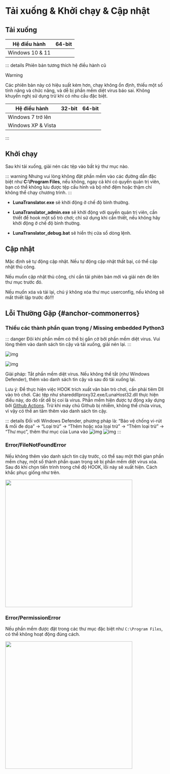 # Tải xuống & Khởi chạy & Cập nhật

## Tải xuống

| Hệ điều hành | 64-bit |
| - | - |
| Windows 10 & 11 | <downloadbtn href="https://lunatranslator.org/Resource/DownloadLuna/x64_win10?doc=1"/> |

::: details Phiên bản tương thích hệ điều hành cũ  

>[!WARNING]  
Các phiên bản này có hiệu suất kém hơn, chạy không ổn định, thiếu một số tính năng và chức năng, và dễ bị phần mềm diệt virus báo sai. Không khuyến nghị sử dụng trừ khi có nhu cầu đặc biệt.

| Hệ điều hành | 32-bit | 64-bit |
| - | - | - |
| Windows 7 trở lên | <downloadbtn href="https://lunatranslator.org/Resource/DownloadLuna/x86_win7?doc=1"/> | <downloadbtn href="https://lunatranslator.org/Resource/DownloadLuna/x64_win7?doc=1"/> |
| Windows XP & Vista | <downloadbtn href="https://lunatranslator.org/Resource/DownloadLuna/x86_winxp?doc=1"/> | |

:::

## Khởi chạy

Sau khi tải xuống, giải nén các tệp vào bất kỳ thư mục nào.

::: warning
Nhưng vui lòng không đặt phần mềm vào các đường dẫn đặc biệt như **C:\Program Files**, nếu không, ngay cả khi có quyền quản trị viên, bạn có thể không lưu được tệp cấu hình và bộ nhớ đệm hoặc thậm chí không thể chạy chương trình.
:::

- **LunaTranslator.exe** sẽ khởi động ở chế độ bình thường.

- **LunaTranslator_admin.exe** sẽ khởi động với quyền quản trị viên, cần thiết để hook một số trò chơi; chỉ sử dụng khi cần thiết, nếu không hãy khởi động ở chế độ bình thường.

- **LunaTranslator_debug.bat** sẽ hiển thị cửa sổ dòng lệnh.

## Cập nhật

Mặc định sẽ tự động cập nhật. Nếu tự động cập nhật thất bại, có thể cập nhật thủ công.

Nếu muốn cập nhật thủ công, chỉ cần tải phiên bản mới và giải nén đè lên thư mục trước đó.

Nếu muốn xóa và tải lại, chú ý không xóa thư mục userconfig, nếu không sẽ mất thiết lập trước đó!!!


## Lỗi Thường Gặp {#anchor-commonerros}

### Thiếu các thành phần quan trọng / Missing embedded Python3

::: danger
Đôi khi phần mềm có thể bị gắn cờ bởi phần mềm diệt virus. Vui lòng thêm vào danh sách tin cậy và tải xuống, giải nén lại.
:::

![img](https://image.lunatranslator.org/zh/cantstart/2.jpg) 

![img](https://image.lunatranslator.org/zh/missingpython.png) 

Giải pháp: Tắt phần mềm diệt virus. Nếu không thể tắt (như Windows Defender), thêm vào danh sách tin cậy và sau đó tải xuống lại.

Lưu ý: Để thực hiện việc HOOK trích xuất văn bản trò chơi, cần phải tiêm Dll vào trò chơi. Các tệp như shareddllproxy32.exe/LunaHost32.dll thực hiện điều này, do đó rất dễ bị coi là virus. Phần mềm hiện được tự động xây dựng bởi [Github Actions](https://github.com/HIllya51/LunaTranslator/actions). Trừ khi máy chủ Github bị nhiễm, không thể chứa virus, vì vậy có thể an tâm thêm vào danh sách tin cậy.

::: details Đối với Windows Defender, phương pháp là: “Bảo vệ chống vi-rút & mối đe dọa” -> “Loại trừ” -> “Thêm hoặc xóa loại trừ” -> “Thêm loại trừ” -> “Thư mục”, thêm thư mục của Luna vào
![img](https://image.lunatranslator.org/zh/cantstart/4.png) 
![img](https://image.lunatranslator.org/zh/cantstart/3.png) 
::: 

### Error/FileNotFoundError

Nếu không thêm vào danh sách tin cậy trước, có thể sau một thời gian phần mềm chạy, một số thành phần quan trọng sẽ bị phần mềm diệt virus xóa. Sau đó khi chọn tiến trình trong chế độ HOOK, lỗi này sẽ xuất hiện. Cách khắc phục giống như trên.

<img src="https://image.lunatranslator.org/zh/notfound.png" width=400>

### Error/PermissionError

Nếu phần mềm được đặt trong các thư mục đặc biệt như `C:\Program Files`, có thể không hoạt động đúng cách.

<img src="https://image.lunatranslator.org/zh/cantstart/6.png"  width=400>
